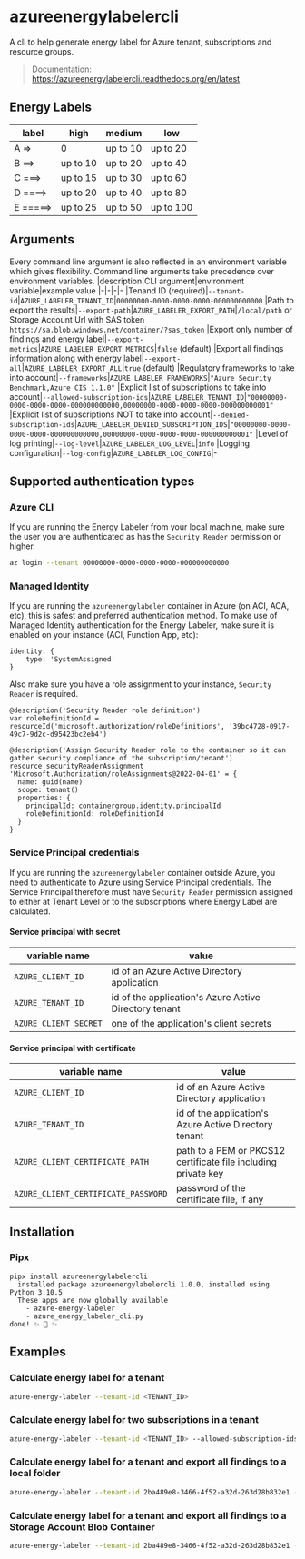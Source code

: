 # azureenergylabelercli

A cli to help generate energy label for Azure tenant, subscriptions and resource groups. 

> Documentation: https://azureenergylabelercli.readthedocs.org/en/latest


## Energy Labels
|label|high|medium|low
|-|-|-|-
|A =>|0|up to 10|up to 20|
|B ==>|up to 10|up to 20|up to 40|
|C ===>|up to 15|up to 30|up to 60|
|D ====>|up to 20|up to 40|up to 80|
|E =====>|up to 25|up to 50|up to 100|


## Arguments
Every command line argument is also reflected in an environment variable which gives flexibility. Command line arguments take precedence over environment variables.
|description|CLI argument|environment variable|example value
|-|-|-|-
|Tenand ID (required)|`--tenant-id`|`AZURE_LABELER_TENANT_ID`|`00000000-0000-0000-0000-000000000000`
|Path to export the results|`--export-path`|`AZURE_LABELER_EXPORT_PATH`|`/local/path` or Storage Account Url with SAS token `https://sa.blob.windows.net/container/?sas_token`
|Export only number of findings and energy label|`--export-metrics`|`AZURE_LABELER_EXPORT_METRICS`|`false` (default)
|Export all findings information along with energy label|`--export-all`|`AZURE_LABELER_EXPORT_ALL`|`true` (default)
|Regulatory frameworks to take into account|`--frameworks`|`AZURE_LABELER_FRAMEWORKS`|`"Azure Security Benchmark,Azure CIS 1.1.0"`
|Explicit list of subscriptions to take into account|`--allowed-subscription-ids`|`AZURE_LABELER_TENANT_ID`|`"00000000-0000-0000-0000-000000000000,00000000-0000-0000-0000-000000000001"`
|Explicit list of subscriptions NOT to take into account|`--denied-subscription-ids`|`AZURE_LABELER_DENIED_SUBSCRIPTION_IDS`|`"00000000-0000-0000-0000-000000000000,00000000-0000-0000-0000-000000000001"`
|Level of log printing|`--log-level`|`AZURE_LABELER_LOG_LEVEL`|`info`
|Logging configuration|`--log-config`|`AZURE_LABELER_LOG_CONFIG`|-


## Supported authentication types
### Azure CLI
If you are running the Energy Labeler from your local machine, make sure the user you are authenticated as has the `Security Reader` permission or higher.
```bash
az login --tenant 00000000-0000-0000-0000-000000000000
```
### Managed Identity
If you are running the `azureenergylabeler` container in Azure (on ACI, ACA, etc), this is safest and preferred authentication method. 
To make use of Managed Identity authentication for the Energy Labeler, make sure it is enabled on your instance (ACI, Function App, etc):
```bicep
identity: {
    type: 'SystemAssigned'
}
```
Also make sure you have a role assignment to your instance, `Security Reader` is required.
```bicep
@description('Security Reader role definition')
var roleDefinitionId = resourceId('microsoft.authorization/roleDefinitions', '39bc4728-0917-49c7-9d2c-d95423bc2eb4')

@description('Assign Security Reader role to the container so it can gather security compliance of the subscription/tenant')
resource securityReaderAssignment 'Microsoft.Authorization/roleAssignments@2022-04-01' = {
  name: guid(name)
  scope: tenant()
  properties: {
    principalId: containergroup.identity.principalId
    roleDefinitionId: roleDefinitionId
  }
}
```
### Service Principal credentials
If you are running the `azureenergylabeler` container outside Azure, you need to authenticate to Azure using Service Principal credentials.
The Service Principal therefore must have `Security Reader` permission assigned to either at Tenant Level or to the subscriptions where Energy Label are calculated.
#### Service principal with secret
|variable name|value
|-|-
|`AZURE_CLIENT_ID`|id of an Azure Active Directory application
|`AZURE_TENANT_ID`|id of the application's Azure Active Directory tenant
|`AZURE_CLIENT_SECRET`|one of the application's client secrets

#### Service principal with certificate
|variable name|value
|-|-
|`AZURE_CLIENT_ID`|id of an Azure Active Directory application
|`AZURE_TENANT_ID`|id of the application's Azure Active Directory tenant
|`AZURE_CLIENT_CERTIFICATE_PATH`|path to a PEM or PKCS12 certificate file including private key
|`AZURE_CLIENT_CERTIFICATE_PASSWORD`|password of the certificate file, if any


## Installation

### Pipx
```
pipx install azureenergylabelercli
  installed package azureenergylabelercli 1.0.0, installed using Python 3.10.5
  These apps are now globally available
    - azure-energy-labeler
    - azure_energy_labeler_cli.py
done! ✨ 🌟 ✨
```


## Examples

### Calculate energy label for a tenant
```bash
azure-energy-labeler --tenant-id <TENANT_ID>
```
### Calculate energy label for two subscriptions in a tenant
```bash
azure-energy-labeler --tenant-id <TENANT_ID> --allowed-subscription-ids 00000000-0000-0000-0000-000000000000,00000000-0000-0000-0000-000000000001
```

### Calculate energy label for a tenant and export all findings to a local folder
```bash
azure-energy-labeler --tenant-id 2ba489e8-3466-4f52-a32d-263d28b832e1 --export-path /tmp/ --export-all
```

### Calculate energy label for a tenant and export all findings to a Storage Account Blob Container
```bash
azure-energy-labeler --tenant-id 2ba489e8-3466-4f52-a32d-263d28b832e1 --export-path "https://sa.blob.windows.net/container/?sas_token" --export-all
```